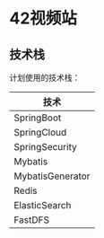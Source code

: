 # 42视频站

## 技术栈

计划使用的技术栈：

| 技术               |
|------------------|
| SpringBoot       |
| SpringCloud      |
| SpringSecurity   |
| Mybatis          |
| MybatisGenerator |
| Redis            |
| ElasticSearch    |
| FastDFS          |